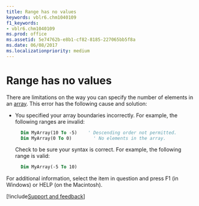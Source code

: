 ```yaml
---
title: Range has no values
keywords: vblr6.chm1040109
f1_keywords:
- vblr6.chm1040109
ms.prod: office
ms.assetid: 5e74762b-e8b1-cf82-8185-227065bb5f8a
ms.date: 06/08/2017
ms.localizationpriority: medium
---
```



# Range has no values

There are limitations on the way you can specify the number of elements in an [array](../../Glossary/vbe-glossary.md#array). This error has the following cause and solution:

- You specified your array boundaries incorrectly. For example, the following ranges are invalid:
    
  ```vb
    Dim MyArray(10 To -5)    ' Descending order not permitted. 
    Dim MyArray(0 To 0)        ' No elements in the array. 
  ```

  Check to be sure your syntax is correct. For example, the following range is valid:
    
  ```vb
    Dim MyArray(-5 To 10)
  ```


For additional information, select the item in question and press F1 (in Windows) or HELP (on the Macintosh).

[!include[Support and feedback](~/includes/feedback-boilerplate.md)]